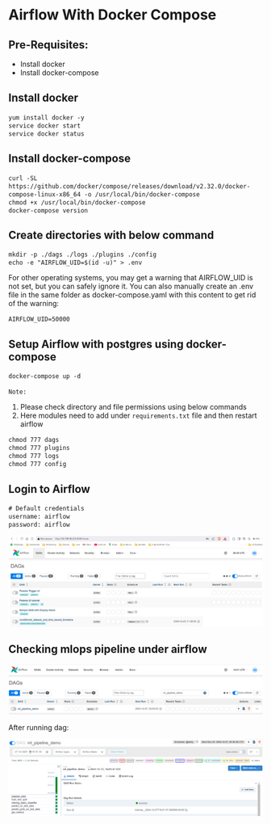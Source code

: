 # Airflow With Docker Compose

## Pre-Requisites:
- Install docker
- Install docker-compose

## Install docker 

```shell
yum install docker -y
service docker start
service docker status
```

## Install docker-compose

```shell
curl -SL https://github.com/docker/compose/releases/download/v2.32.0/docker-compose-linux-x86_64 -o /usr/local/bin/docker-compose
chmod +x /usr/local/bin/docker-compose
docker-compose version
```

## Create directories with below command

```shell
mkdir -p ./dags ./logs ./plugins ./config
echo -e "AIRFLOW_UID=$(id -u)" > .env
```

For other operating systems, you may get a warning that AIRFLOW_UID is not set, but you can safely ignore it. You can also manually create an .env file in the same folder as docker-compose.yaml with this content to get rid of the warning:

```shell
AIRFLOW_UID=50000
```

## Setup Airflow with postgres using docker-compose

```shell
docker-compose up -d
```

```Note:``` 
1. Please check directory and file permissions using below commands
2. Here modules need to add under ```requirements.txt``` file and then restart airflow

```shell
chmod 777 dags
chmod 777 plugins
chmod 777 logs
chmod 777 config
```

## Login to Airflow

```shell
# Default credentials
username: airflow
password: airflow
```

![Airflow Login Page](../images/airflow_login.png)

## Checking mlops pipeline under airflow

![MLOPS pipeline Demo](../images/ml_pipeline_demo.png)

After running dag:

![MLOPS pipeline Demo RUN](../images/ml_pipeline_demo_run.png)
